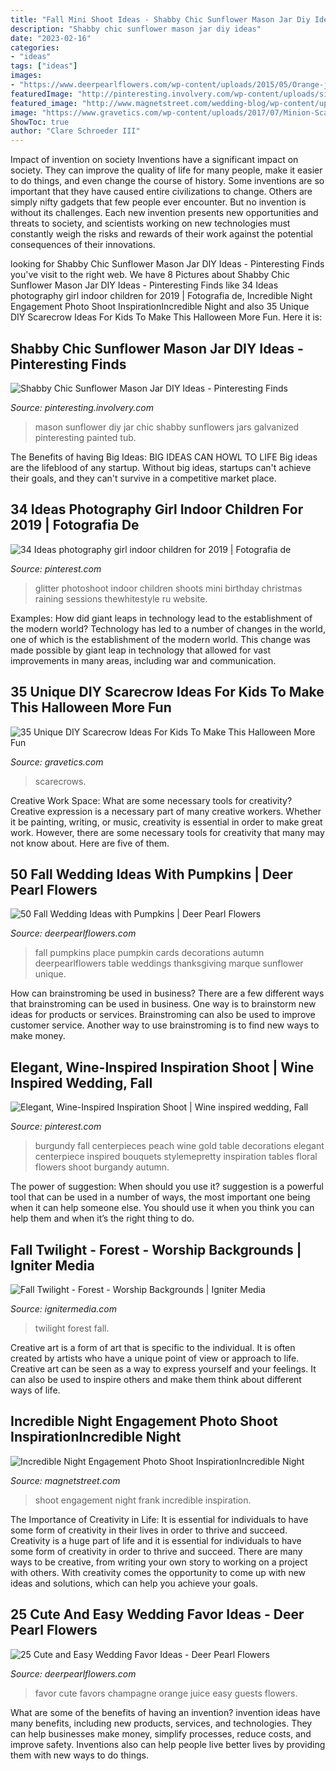 ```yaml
---
title: "Fall Mini Shoot Ideas - Shabby Chic Sunflower Mason Jar Diy Ideas"
description: "Shabby chic sunflower mason jar diy ideas"
date: "2023-02-16"
categories:
- "ideas"
tags: ["ideas"]
images:
- "https://www.deerpearlflowers.com/wp-content/uploads/2015/05/Orange-juice-and-champagne-wedding-favors-682x1024.jpg"
featuredImage: "http://pinteresting.involvery.com/wp-content/uploads/sites/15/2016/10/1252_1883327114-1.jpg"
featured_image: "http://www.magnetstreet.com/wedding-blog/wp-content/uploads/2016/09/DramaticLighting_06_PolicaroPolicaro.jpg"
image: "https://www.gravetics.com/wp-content/uploads/2017/07/Minion-Scarecrows.jpg"
ShowToc: true
author: "Clare Schroeder III"
---
```



Impact of invention on society
Inventions have a significant impact on society. They can improve the quality of life for many people, make it easier to do things, and even change the course of history. Some inventions are so important that they have caused entire civilizations to change. Others are simply nifty gadgets that few people ever encounter. But no invention is without its challenges. Each new invention presents new opportunities and threats to society, and scientists working on new technologies must constantly weigh the risks and rewards of their work against the potential consequences of their innovations.

	

		
looking for Shabby Chic Sunflower Mason Jar DIY Ideas - Pinteresting Finds you've visit to the right web. We have 8 Pictures about Shabby Chic Sunflower Mason Jar DIY Ideas - Pinteresting Finds like 34 Ideas photography girl indoor children for 2019 | Fotografia de, Incredible Night Engagement Photo Shoot InspirationIncredible Night and also 35 Unique DIY Scarecrow Ideas For Kids To Make This Halloween More Fun. Here it is:
		
    
## Shabby Chic Sunflower Mason Jar DIY Ideas - Pinteresting Finds

<img loading=lazy src="http://pinteresting.involvery.com/wp-content/uploads/sites/15/2016/10/1252_1883327114-1.jpg" onerror="this.onerror=null;this.src='https://tse4.mm.bing.net/th?id=OIP.NxW3_bwmxfJ-dcpv73NjegHaNK&amp;pid=15.1';" alt="Shabby Chic Sunflower Mason Jar DIY Ideas - Pinteresting Finds">

_Source: pinteresting.involvery.com_

>mason sunflower diy jar chic shabby sunflowers jars galvanized pinteresting painted tub. 

	

The Benefits of having Big Ideas:
BIG IDEAS CAN HOWL TO LIFE
Big ideas are the lifeblood of any startup. Without big ideas, startups can't achieve their goals, and they can't survive in a competitive market place.

    
## 34 Ideas Photography Girl Indoor Children For 2019 | Fotografia De

<img loading=lazy src="https://i.pinimg.com/736x/a4/f3/57/a4f357e2492219ddd5c425614d4f641d.jpg" onerror="this.onerror=null;this.src='https://tse1.mm.bing.net/th?id=OIP.36edQkmOIOlBA4xocf56pQAAAA&amp;pid=15.1';" alt="34 Ideas photography girl indoor children for 2019 | Fotografia de">

_Source: pinterest.com_

>glitter photoshoot indoor children shoots mini birthday christmas raining sessions thewhitestyle ru website. 

	

Examples: How did giant leaps in technology lead to the establishment of the modern world?
Technology has led to a number of changes in the world, one of which is the establishment of the modern world. This change was made possible by giant leap in technology that allowed for vast improvements in many areas, including war and communication.

    
## 35 Unique DIY Scarecrow Ideas For Kids To Make This Halloween More Fun

<img loading=lazy src="https://www.gravetics.com/wp-content/uploads/2017/07/Minion-Scarecrows.jpg" onerror="this.onerror=null;this.src='https://tse4.mm.bing.net/th?id=OIP.IyYFXL_OQj4kcevLSJguSgHaNK&amp;pid=15.1';" alt="35 Unique DIY Scarecrow Ideas For Kids To Make This Halloween More Fun">

_Source: gravetics.com_

>scarecrows. 

	

Creative Work Space: What are some necessary tools for creativity?
Creative expression is a necessary part of many creative workers. Whether it be painting, writing, or music, creativity is essential in order to make great work. However, there are some necessary tools for creativity that many may not know about. Here are five of them.

    
## 50 Fall Wedding Ideas With Pumpkins | Deer Pearl Flowers

<img loading=lazy src="http://www.deerpearlflowers.com/wp-content/uploads/2015/08/Pumpkin-Wedding-Place-Cards.jpg" onerror="this.onerror=null;this.src='https://tse1.mm.bing.net/th?id=OIP.QSkjQRFjEl_oSOunSuYlRgHaLH&amp;pid=15.1';" alt="50 Fall Wedding Ideas with Pumpkins | Deer Pearl Flowers">

_Source: deerpearlflowers.com_

>fall pumpkins place pumpkin cards decorations autumn deerpearlflowers table weddings thanksgiving marque sunflower unique. 

	

How can brainstroming be used in business?
There are a few different ways that brainstroming can be used in business. One way is to brainstorm new ideas for products or services. Brainstroming can also be used to improve customer service. Another way to use brainstroming is to find new ways to make money.

    
## Elegant, Wine-Inspired Inspiration Shoot | Wine Inspired Wedding, Fall

<img loading=lazy src="https://i.pinimg.com/736x/8c/92/28/8c92284231c1448b6d3b93a71b99f870--wedding-centrepieces-wedding-tables.jpg" onerror="this.onerror=null;this.src='https://tse1.mm.bing.net/th?id=OIP.paDbVwBcj3JQH83Az4IQXAHaLH&amp;pid=15.1';" alt="Elegant, Wine-Inspired Inspiration Shoot | Wine inspired wedding, Fall">

_Source: pinterest.com_

>burgundy fall centerpieces peach wine gold table decorations elegant centerpiece inspired bouquets stylemepretty inspiration tables floral flowers shoot burgandy autumn. 

	

The power of suggestion: When should you use it?
suggestion is a powerful tool that can be used in a number of ways, the most important one being when it can help someone else. You should use it when you think you can help them and when it’s the right thing to do.

    
## Fall Twilight - Forest - Worship Backgrounds | Igniter Media

<img loading=lazy src="https://assets.ignitermedia.com/products/18897-fall-twilight-forest/preview/image" onerror="this.onerror=null;this.src='https://tse3.mm.bing.net/th?id=OIP.QcHusi4-zUCIe4uM7hz_oQHaEK&amp;pid=15.1';" alt="Fall Twilight - Forest - Worship Backgrounds | Igniter Media">

_Source: ignitermedia.com_

>twilight forest fall. 

	

Creative art is a form of art that is specific to the individual. It is often created by artists who have a unique point of view or approach to life. Creative art can be seen as a way to express yourself and your feelings. It can also be used to inspire others and make them think about different ways of life.

    
## Incredible Night Engagement Photo Shoot InspirationIncredible Night

<img loading=lazy src="http://www.magnetstreet.com/wedding-blog/wp-content/uploads/2016/09/DramaticLighting_06_PolicaroPolicaro.jpg" onerror="this.onerror=null;this.src='https://tse3.mm.bing.net/th?id=OIP.-Zztz6GYPeZps5J3klkJEQHaLF&amp;pid=15.1';" alt="Incredible Night Engagement Photo Shoot InspirationIncredible Night">

_Source: magnetstreet.com_

>shoot engagement night frank incredible inspiration. 

	

The Importance of Creativity in Life: It is essential for individuals to have some form of creativity in their lives in order to thrive and succeed.
Creativity is a huge part of life and it is essential for individuals to have some form of creativity in order to thrive and succeed. There are many ways to be creative, from writing your own story to working on a project with others. With creativity comes the opportunity to come up with new ideas and solutions, which can help you achieve your goals.

    
## 25 Cute And Easy Wedding Favor Ideas - Deer Pearl Flowers

<img loading=lazy src="https://www.deerpearlflowers.com/wp-content/uploads/2015/05/Orange-juice-and-champagne-wedding-favors-682x1024.jpg" onerror="this.onerror=null;this.src='https://tse2.mm.bing.net/th?id=OIP.lNBMONevPOBmW1sQmgR3swHaLH&amp;pid=15.1';" alt="25 Cute and Easy Wedding Favor Ideas - Deer Pearl Flowers">

_Source: deerpearlflowers.com_

>favor cute favors champagne orange juice easy guests flowers. 

	

What are some of the benefits of having an invention?
invention ideas have many benefits, including new products, services, and technologies. They can help businesses make money, simplify processes, reduce costs, and improve safety. Inventions also can help people live better lives by providing them with new ways to do things.

